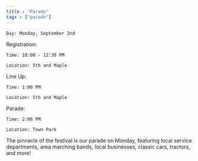 ```yaml
---
title : "Parade"
tags : ["parade"]
---
```


`Day: Monday, September 2nd`

Registration:

`Time: 10:00 - 12:30 PM`

`Location: 5th and Maple`

Line Up:

`Time: 1:00 PM`

`Location: 5th and Maple`

Parade:

`Time: 2:00 PM`

`Location: Town Park`

The pinnacle of the festival is our parade on Monday, featuring local service departments, area marching bands, local businesses, classic cars, tractors, and more!